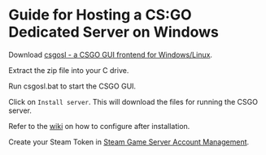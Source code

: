 # Guide for Hosting a CS:GO Dedicated Server on Windows

Download [csgosl - a CSGO GUI frontend for Windows/Linux](https://github.com/lenosisnickerboa/csgosl/releases).

Extract the zip file into your C drive.

Run csgosl.bat to start the CSGO GUI.

Click on `Install server`. This will download the files for running the CSGO server.

Refer to the [wiki](https://github.com/lenosisnickerboa/csgosl/wiki) on how to configure after installation.

Create your Steam Token in [Steam Game Server Account Management](https://steamcommunity.com/dev/managegameservers).
